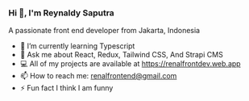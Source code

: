### Hi 👋, I'm Reynaldy Saputra   

A passionate front end developer from Jakarta, Indonesia

- 🌱     I’m currently learning Typescript
- 💬     Ask me about React, Redux, Tailwind CSS, And Strapi CMS
- 💻     All of my projects are available at https://renalfrontdev.web.app
- 📫     How to reach me: renalfrontend@gmail.com
- ⚡      Fun fact I think I am funny   

